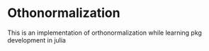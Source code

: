 # Othonormalization
This is an implementation of orthonormalization while learning pkg development in julia
